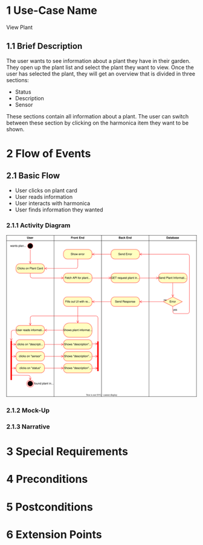 # 1 Use-Case Name

View Plant

## 1.1 Brief Description

The user wants to see information about a plant they have in their garden. They open up the plant list and select the plant they want to view.
Once the user has selected the plant, they will get an overview that is divided in three sections:

- Status
- Description
- Sensor

These sections contain all information about a plant. The user can switch between these section by clicking on the harmonica item they want to be shown.

# 2 Flow of Events

## 2.1 Basic Flow

- User clicks on plant card
- User reads information
- User interacts with harmonica
- User finds information they wanted

### 2.1.1 Activity Diagram

![UML flowchart](/docs/assets/svg/Use%20Case%20Diagrams/viewPlant.drawio.svg)

### 2.1.2 Mock-Up

### 2.1.3 Narrative

# 3 Special Requirements

# 4 Preconditions

# 5 Postconditions

# 6 Extension Points
